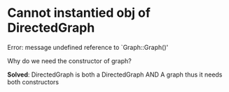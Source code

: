 # Cannot instantied obj of DirectedGraph

Error: message undefined reference to `Graph::Graph()'

Why do we need the constructor of graph? 

**Solved**: DirectedGraph is both a DirectedGraph AND A graph thus it needs both constructors 